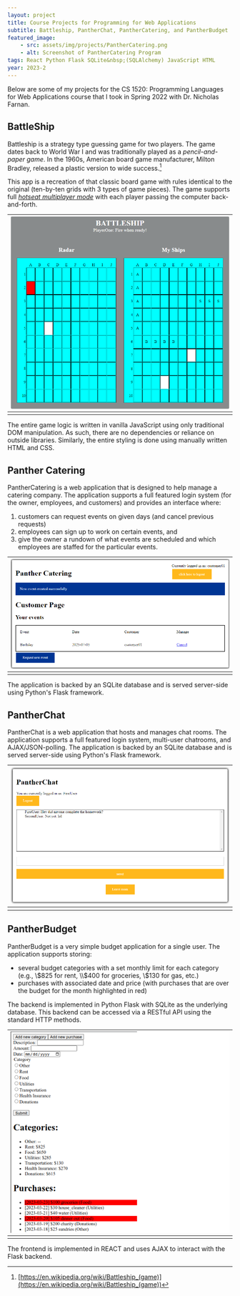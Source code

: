 ```yaml
---
layout: project
title: Course Projects for Programming for Web Applications
subtitle: Battleship, PantherChat, PantherCatering, and PantherBudget
featured_image:
    - src: assets/img/projects/PantherCatering.png
    - alt: Screenshot of PantherCatering Program
tags: React Python Flask SQLite&nbsp;(SQLAlchemy) JavaScript HTML
year: 2023-2
---
```


Below are some of my projects for the CS 1520: Programming Languages for Web Applications course that I took in Spring 2022 with Dr. Nicholas Farnan.

## BattleShip
Battleship is a strategy type guessing game for two players. The game dates back to World War I and was traditionally played as a *pencil-and-paper game*. In the 1960s, American board game manufacturer, Milton Bradley, released a plastic version to wide success.[^1] 


This app is a recreation of that classic board game with rules identical to the original (ten-by-ten grids with 3 types of game pieces). The game supports full [*hotseat multiplayer mode*](https://en.wikipedia.org/wiki/Hotseat_(multiplayer_mode)) with each player passing the computer back-and-forth.

| [![Screenshot of BattleShip Game](../assets/img/projects/Battleship.png)](../assets/img/projects/Battleship.png) |
| :--------------------------------------------------------------------------------------------------------------: |
|                                                                                                                  |

The entire game logic is written in vanilla JavaScript using only traditional DOM manipulation. As such, there are no dependencies or reliance on outside libraries. Similarly, the entire styling is done using manually written HTML and CSS.



[^1]: [https://en.wikipedia.org/wiki/Battleship_(game)](https://en.wikipedia.org/wiki/Battleship_(game))

## Panther Catering
PantherCatering is a web application that is designed to help manage a catering company. The application supports a full featured login system (for the owner, employees, and customers) and provides an interface where:
1. customers can request events on given days (and cancel previous requests)
2. employees can sign up to work on certain events, and
3. give the owner a rundown of what events are scheduled and which employees are staffed for the particular events.

| [![Screenshot of PantherCatering](../assets/img/projects/PantherCatering.png)](../assets/img/projects/PantherCatering.png) |
| :------------------------------------------------------------------------------------------------------------------------: |
|                                                                                                                            |

The application is backed by an SQLite database and is served server-side using Python's Flask framework.

## PantherChat
PantherChat is a web application that hosts and manages chat rooms. The application supports a full featured login system, multi-user chatrooms, and AJAX/JSON-polling. The application is backed by an SQLite database and is served server-side using Python's Flask framework.


| [![Screenshot of PantherChat Program](../assets/img/projects/PantherChat.png)](../assets/img/projects/PantherChat.png) |
| :--------------------------------------------------------------------------------------------------------------------: |
|                                                                                                                        |

## PantherBudget
PantherBudget is a very simple budget application for a single user. The application supports storing:
- several budget categories with a set monthly limit for each category (e.g., \\$825 for rent, \\$400 for groceries, \\$130 for gas, etc.)
- purchases with associated date and price (with purchases that are over the budget for the month highlighted in red)

The backend is implemented in Python Flask with SQLite as the underlying database. This backend can be accessed via a RESTful API using the standard HTTP methods.


| [![Screenshot of PantherBudget Program](../assets/img/projects/pantherbudget.png)](../assets/img/projects/pantherbudget.png) |
| :--------------------------------------------------------------------------------------------------------------------------: |
|                                                                                                                              |


The frontend is implemented in REACT and uses AJAX to interact with the Flask backend.